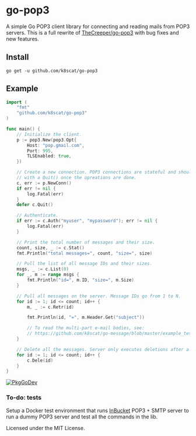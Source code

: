 # go-pop3

A simple Go POP3 client library for connecting and reading mails from POP3 servers. This is a full rewrite of [TheCreeper/go-pop3](https://github.com/TheCreeper/go-pop3) with bug fixes and new features.


## Install
`go get -u github.com/k8scat/go-pop3`


## Example
```go
import (
	"fmt"
	"github.com/k8scat/go-pop3"
)

func main() {
	// Initialize the client.
	p := pop3.New(pop3.Opt{
		Host: "pop.gmail.com",
		Port: 995,
		TLSEnabled: true,
	})

	// Create a new connection. POP3 connections are stateful and should end
	// with a Quit() once the opreations are done.
	c, err := p.NewConn()
	if err != nil {
		log.Fatal(err)
	}
	defer c.Quit()

	// Authenticate.
	if err := c.Auth("myuser", "mypassword"); err != nil {
		log.Fatal(err)
	}

	// Print the total number of messages and their size.
	count, size, _ := c.Stat()
	fmt.Println("total messages=", count, "size=", size)

	// Pull the list of all message IDs and their sizes.
	msgs, _ := c.List(0)
	for _, m := range msgs {
		fmt.Println("id=", m.ID, "size=", m.Size)
	}

	// Pull all messages on the server. Message IDs go from 1 to N.
	for id := 1; id <= count; id++ {
		m, _ := c.Retr(id)

		fmt.Println(id, "=", m.Header.Get("subject"))

		// To read the multi-part e-mail bodies, see:
		// https://github.com/k8scat/go-message/blob/master/example_test.go#L12
	}

	// Delete all the messages. Server only executes deletions after a successful Quit()
	for id := 1; id <= count; id++ {
		c.Dele(id)
	}
}
```

[![PkgGoDev](https://pkg.go.dev/badge/github.com/k8scat/go-pop3)](https://pkg.go.dev/github.com/k8scat/go-pop3)


### To-do: tests

Setup a Docker test environment that runs [InBucket](https://github.com/inbucket/inbucket) POP3 + SMTP server to run a dummy POP3 server and test all the commands in the lib.

Licensed under the MIT License.

